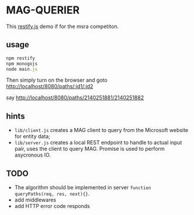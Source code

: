 # MAG-QUERIER

This [restify.js](http://restify.com/) demo if for the msra competiton.

## usage
```javascript
npm restify
npm monogojs
node main.js
```

Then simply turn on the browser and goto <http://localhost/8080/paths/:id1/:id2>

say <http://localhost/8080/paths/2140251881/2140251882>

## hints
- `lib/client.js` creates a MAG client to query from the Microsoft website for entity data;
- `lib/server.js` creates a local REST endpoint to handle to actual input pair, uses the client to query MAG. Promise is used to perform asycronous IO.

## TODO
- The algorithm should be implemented in server `function queryPaths(req, res, next){}`.
- add middlewares
- add HTTP error code responds
